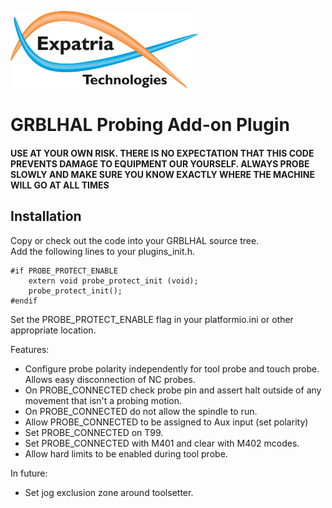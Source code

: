 ![Logo](/readme_images/logo_sm.jpg)
# GRBLHAL Probing Add-on Plugin

#### USE AT YOUR OWN RISK.  THERE IS NO EXPECTATION THAT THIS CODE PREVENTS DAMAGE TO EQUIPMENT OUR YOURSELF.  ALWAYS PROBE SLOWLY AND MAKE SURE YOU KNOW EXACTLY WHERE THE MACHINE WILL GO AT ALL TIMES

## Installation
Copy or check out the code into your GRBLHAL source tree.  
Add the following lines to your plugins_init.h.
```
#if PROBE_PROTECT_ENABLE
    extern void probe_protect_init (void);
    probe_protect_init();
#endif
```
Set the PROBE_PROTECT_ENABLE flag in your platformio.ini or other appropriate location.

Features:
- Configure probe polarity independently for tool probe and touch probe.  Allows easy disconnection of NC probes.
- On PROBE_CONNECTED check probe pin and assert halt outside of any movement that isn't a probing motion.
- On PROBE_CONNECTED do not allow the spindle to run.
- Allow PROBE_CONNECTED to be assigned to Aux input (set polarity)
- Set PROBE_CONNECTED on T99.
- Set PROBE_CONNECTED with M401 and clear with M402 mcodes.
- Allow hard limits to be enabled during tool probe.

In future:
- Set jog exclusion zone around toolsetter.
